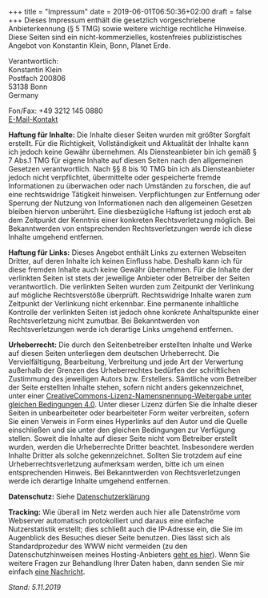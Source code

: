 +++
title = "Impressum"
date = 2019-06-01T06:50:36+02:00
draft = false
+++
Dieses Impressum enthält die gesetzlich vorgeschriebene Anbieterkennung (§ 5 TMG) sowie weitere wichtige rechtliche Hinweise. Diese Seiten sind ein nicht-kommerzielles, kostenfreies publizistisches Angebot von Konstantin Klein, Bonn, Planet Erde.

Verantwortlich:  
Konstantin Klein  
Postfach 200806  
53138 Bonn  
Germany  

Fon/Fax: +49 3212 145 0880  
[E-Mail-Kontakt](../kontakt)

**Haftung für Inhalte:** Die Inhalte dieser Seiten wurden mit größter Sorgfalt erstellt. Für die Richtigkeit, Vollständigkeit und Aktualität der Inhalte kann ich jedoch keine Gewähr übernehmen. Als Diensteanbieter bin ich gemäß § 7 Abs.1 TMG für eigene Inhalte auf diesen Seiten nach den allgemeinen Gesetzen verantwortlich. Nach §§ 8 bis 10 TMG bin ich als Diensteanbieter jedoch nicht verpflichtet, übermittelte oder gespeicherte fremde Informationen zu überwachen oder nach Umständen zu forschen, die auf eine rechtswidrige Tätigkeit hinweisen. Verpflichtungen zur Entfernung oder Sperrung der Nutzung von Informationen nach den allgemeinen Gesetzen bleiben hiervon unberührt. Eine diesbezügliche Haftung ist jedoch erst ab dem Zeitpunkt der Kenntnis einer konkreten Rechtsverletzung möglich. Bei Bekanntwerden von entsprechenden Rechtsverletzungen werde ich diese Inhalte umgehend entfernen.

**Haftung für Links:** Dieses Angebot enthält Links zu externen Webseiten Dritter, auf deren Inhalte ich keinen Einfluss habe. Deshalb kann ich für diese fremden Inhalte auch keine Gewähr übernehmen. Für die Inhalte der verlinkten Seiten ist stets der jeweilige Anbieter oder Betreiber der Seiten verantwortlich. Die verlinkten Seiten wurden zum Zeitpunkt der Verlinkung auf mögliche Rechtsverstöße überprüft. Rechtswidrige Inhalte waren zum Zeitpunkt der Verlinkung nicht erkennbar. Eine permanente inhaltliche Kontrolle der verlinkten Seiten ist jedoch ohne konkrete Anhaltspunkte einer Rechtsverletzung nicht zumutbar. Bei Bekanntwerden von Rechtsverletzungen werde ich derartige Links umgehend entfernen.

**Urheberrecht:** Die durch den Seitenbetreiber erstellten Inhalte und Werke auf diesen Seiten unterliegen dem deutschen Urheberrecht. Die Vervielfältigung, Bearbeitung, Verbreitung und jede Art der Verwertung außerhalb der Grenzen des Urheberrechtes bedürfen der schriftlichen Zustimmung des jeweiligen Autors bzw. Erstellers. Sämtliche vom Betreiber der Seite erstellten Inhalte stehen, sofern nicht anders gekennzeichnet, unter einer [CreativeCommons-Lizenz-Namensnennung-Weitergabe unter gleichen Bedingungen 4.0](https://creativecommons.org/licenses/by-sa/4.0/deed.de). Unter dieser Lizenz dürfen Sie die Inhalte dieser Seiten in unbearbeiteter oder bearbeiteter Form weiter verbreiten, sofern Sie einen Verweis in Form eines Hyperlinks auf den Autor und die Quelle einschließen und sie unter den gleichen Bedingungen zur Verfügung stellen. Soweit die Inhalte auf dieser Seite nicht vom Betreiber erstellt wurden, werden die Urheberrechte Dritter beachtet. Insbesondere werden Inhalte Dritter als solche gekennzeichnet. Sollten Sie trotzdem auf eine Urheberrechtsverletzung aufmerksam werden, bitte ich um einen entsprechenden Hinweis. Bei Bekanntwerden von Rechtsverletzungen werde ich derartige Inhalte umgehend entfernen.

**Datenschutz:** Siehe [Datenschutzerklärung](../datenschutz)

**Tracking:** Wie überall im Netz werden auch hier alle Datenströme vom Webserver automatisch protokolliert und daraus eine einfache Nutzerstatistik erstellt; dies schließt auch die IP-Adresse ein, die Sie im Augenblick des Besuches dieser Seite benutzen. Dies lässt sich als Standardprozedur des WWW nicht vermeiden (zu den Datenschutzhinweisen meines Hosting-Anbieters [geht es hier](https://www.strato.de/datenschutz/)). Wenn Sie weitere Fragen zur Behandlung Ihrer Daten haben, dann senden Sie mir einfach [eine Nachricht](../kontakt).

*Stand: 5.11.2019*
